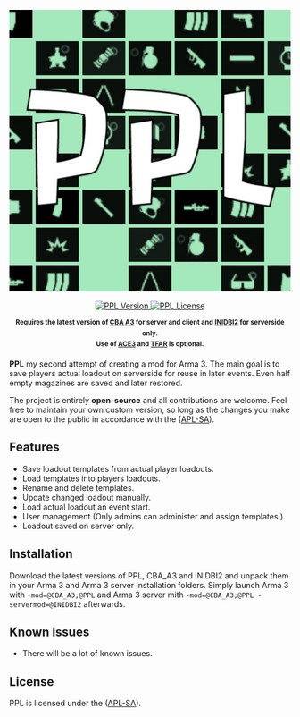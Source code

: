 <p align="center">
    <img src="https://github.com/y0014984/ppl/raw/master/logo/logo_ppl_ca.jpg" width="512">
</p>

<p align="center">
    <a href="https://github.com/y0014984/ppl/releases/latest">
        <img src="https://img.shields.io/badge/Version-0.2.3-blue.svg?style=flat-square" alt="PPL Version">
    </a>
    <a href="https://www.bistudio.com/community/licenses/arma-public-license-share-alike">
        <img src="https://img.shields.io/badge/License-APL%20SA-red.svg?style=flat-square" alt="PPL License">
    </a>
</p>

<p align="center">
    <sup><strong>Requires the latest version of <a href="https://github.com/CBATeam/CBA_A3/releases">CBA A3</a> for server and client and <a href="https://github.com/code34/inidbi2">INIDBI2</a> for serverside only.<br/>
    Use of <a href="https://github.com/acemod/ACE3/releases">ACE3</a> and <a href="https://github.com/michail-nikolaev/task-force-arma-3-radio/releases">TFAR</a> is optional. </strong></sup>
</p>

**PPL** my second attempt of creating a mod for Arma 3. The main goal is to save players actual loadout on serverside for reuse in later events. Even half empty magazines are saved and later restored.

The project is entirely **open-source** and all contributions are welcome. Feel free to maintain your own custom version, so long as the changes you make are open to the public in accordance with the ([APL-SA](https://www.bistudio.com/community/licenses/arma-public-license-share-alike)).

## Features

- Save loadout templates from actual player loadouts.
- Load templates into players loadouts.
- Rename and delete templates.
- Update changed loadout manually.
- Load actual loadout an event start.
- User management (Only admins can administer and assign templates.)
- Loadout saved on server only.

## Installation

Download the latest versions of PPL, CBA_A3 and INIDBI2 and unpack them in your Arma 3 and Arma 3 server installation folders.
Simply launch Arma 3 with `-mod=@CBA_A3;@PPL` and Arma 3 server mith `-mod=@CBA_A3;@PPL -servermod=@INIDBI2` afterwards.

## Known Issues

* There will be a lot of known issues.

## License

PPL is licensed under the ([APL-SA](https://www.bistudio.com/community/licenses/arma-public-license-share-alike)).
